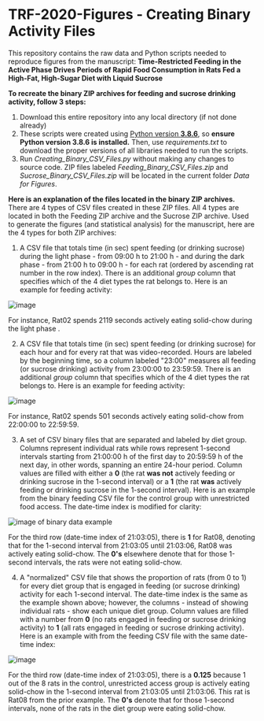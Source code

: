# TRF-2020-Figures - Creating Binary Activity Files

This repository contains the raw data and Python scripts needed to reproduce figures from the manuscript: **Time-Restricted Feeding in the Active Phase Drives Periods of Rapid Food Consumption in Rats Fed a High-Fat, High-Sugar Diet with Liquid Sucrose**

**To recreate the binary ZIP archives for feeding and sucrose drinking activity, follow 3 steps:**
1. Download this entire repository into any local directory (if not done already)
2. These scripts were created using [Python version **3.8.6**](https://www.python.org/downloads/release/python-386/), so **ensure Python version 3.8.6 is installed.** Then, use *requirements.txt* to download the proper versions of all libraries needed to run the scripts. 
3. Run *Creating_Binary_CSV_Files.py* without making any changes to source code. ZIP files labeled *Feeding_Binary_CSV_Files.zip* and *Sucrose_Binary_CSV_Files.zip* will be located in the current folder *Data for Figures*.

**Here is an explanation of the files located in the binary ZIP archives.**
There are 4 types of CSV files created in these ZIP files. All 4 types are located in both the Feeding ZIP archive and the Sucrose ZIP archive. Used to generate the figures (and statistical analysis) for the manuscript, here are the 4 types for both ZIP archives:
1. A CSV file that totals time (in sec) spent feeding (or drinking sucrose) during the light phase - from 09:00 h to 21:00 h - and during the dark phase - from 21:00 h to 09:00 h - for each rat (ordered by ascending rat number in the row index). There is an additional *group* column that specifies which of the 4 diet types the rat belongs to. Here is an example for feeding activity:

![image](https://user-images.githubusercontent.com/38625335/95992382-e1bacc00-0dfb-11eb-80bb-572aba65cd1c.png)

For instance, Rat02 spends 2119 seconds actively eating solid-chow during the light phase .

2. A CSV file that totals time (in sec) spent feeding (or drinking sucrose) for each hour and for every rat that was video-recorded. Hours are labeled by the beginning time, so a column labeled "23:00" measures all feeding (or sucrose drinking) activity from 23:00:00 to 23:59:59. There is an additional *group* column that specifies which of the 4 diet types the rat belongs to. Here is an example for feeding activity:

![image](https://user-images.githubusercontent.com/38625335/95992714-4413cc80-0dfc-11eb-98be-e67acb849fee.png)

For instance, Rat02 spends 501 seconds actively eating solid-chow from 22:00:00 to 22:59:59.

3. A set of CSV binary files that are separated and labeled by diet group. Columns represent individual rats while rows represent 1-second intervals starting from 21:00:00 h of the first day to 20:59:59 h of the next day, in other words, spanning an entire 24-hour period. Column values are filled with either a **0** (the rat **was not** actively feeding or drinking sucrose in the 1-second interval) or a **1** (the rat **was** actively feeding or drinking sucrose in the 1-second interval). Here is an example from the binary feeding CSV file for the control group with unrestricted food access. The date-time index is modified for clarity:

![image of binary data example](https://user-images.githubusercontent.com/38625335/95988886-8981cb00-0df7-11eb-98f9-fb62b081c32a.png)

For the third row (date-time index of 21:03:05), there is **1** for Rat08, denoting that for the 1-second interval from 21:03:05 until 21:03:06, Rat08 was actively eating solid-chow. The **0's** elsewhere denote that for those 1-second intervals, the rats were not eating solid-chow.

4. A "normalized" CSV file that shows the proportion of rats (from 0 to 1) for every diet group that is engaged in feeding (or sucrose drinking) activity for each 1-second interval. The date-time index is the same as the example shown above; however, the columns - instead of showing individual rats - show each unique diet group. Column values are filled with a number from **0** (no rats engaged in feeding or sucrose drinking activity) to **1** (all rats engaged in feeding or sucrose drinking activity). Here is an example with from the feeding CSV file with the same date-time index:

![image](https://user-images.githubusercontent.com/38625335/95989935-e762e280-0df8-11eb-8f9d-076de28ba595.png)

For the third row (date-time index of 21:03:05), there is a **0.125** because 1 out of the 8 rats in the control, unrestricted access group is actively eating solid-chow in the 1-second interval from 21:03:05 until 21:03:06. This rat is Rat08 from the prior example. The **0's** denote that for those 1-second intervals, none of the rats in the diet group were eating solid-chow.


